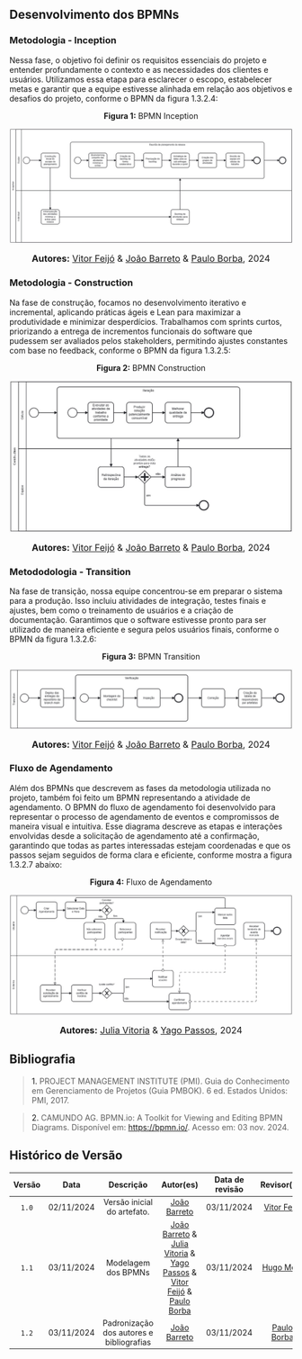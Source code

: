 ## Desenvolvimento dos BPMNs

### Metodologia - Inception

Nessa fase, o objetivo foi definir os requisitos essenciais do projeto e entender profundamente o contexto e as necessidades dos clientes e usuários. Utilizamos essa etapa para esclarecer o escopo, estabelecer metas e garantir que a equipe estivesse alinhada em relação aos objetivos e desafios do projeto, conforme o BPMN da figura 1.3.2.4:

<center>

<p align="center" > <strong> Figura 1:</Strong> BPMN Inception</font> <gitbr></p>

<img src="../Assets/Modelagem_BPMN/BPMN_Inception.jpeg">

<font size="3"><p style="text-align: center"><b>Autores:</b> [Vitor Feijó](https://github.com/vitorfleonardo) & [João Barreto](https://github.com/JoaoBarreto03) & [Paulo Borba](https://github.com/paulohborba), 2024</p></font>

</center>

### Metodologia - Construction

Na fase de construção, focamos no desenvolvimento iterativo e incremental, aplicando práticas ágeis e Lean para maximizar a produtividade e minimizar desperdícios. Trabalhamos com sprints curtos, priorizando a entrega de incrementos funcionais do software que pudessem ser avaliados pelos stakeholders, permitindo ajustes constantes com base no feedback, conforme o BPMN da figura 1.3.2.5:

<center>

<p align="center" > <strong> Figura 2:</Strong> BPMN Construction</font> <gitbr></p>

<img src="../Assets/Modelagem_BPMN/BPMN_Construction.jpeg">

<font size="3"><p style="text-align: center"><b>Autores:</b> [Vitor Feijó](https://github.com/vitorfleonardo) & [João Barreto](https://github.com/JoaoBarreto03) & [Paulo Borba](https://github.com/paulohborba), 2024</p></font>

</center>

### Metododologia - Transition

Na fase de transição, nossa equipe concentrou-se em preparar o sistema para a produção. Isso incluiu atividades de integração, testes finais e ajustes, bem como o treinamento de usuários e a criação de documentação. Garantimos que o software estivesse pronto para ser utilizado de maneira eficiente e segura pelos usuários finais, conforme o BPMN da figura 1.3.2.6:

<center>

<p align="center" > <strong> Figura 3:</Strong> BPMN Transition</font> <gitbr></p>

<img src="../Assets/Modelagem_BPMN/BPMN_Transition.jpeg">

<font size="3"><p style="text-align: center"><b>Autores:</b> [Vitor Feijó](https://github.com/vitorfleonardo) & [João Barreto](https://github.com/JoaoBarreto03) & [Paulo Borba](https://github.com/paulohborba), 2024</p></font>

</center>

### Fluxo de Agendamento

Além dos BPMNs que descrevem as fases da metodologia utilizada no projeto, também foi feito um BPMN representando a atividade de agendamento. O BPMN do fluxo de agendamento foi desenvolvido para representar o processo de agendamento de eventos e compromissos de maneira visual e intuitiva. Esse diagrama descreve as etapas e interações envolvidas desde a solicitação de agendamento até a confirmação, garantindo que todas as partes interessadas estejam coordenadas e que os passos sejam seguidos de forma clara e eficiente, conforme mostra a figura 1.3.2.7 abaixo:

<center>

<p align="center" > <strong> Figura 4:</Strong> Fluxo de Agendamento</font> <gitbr></p>

<img src="../Assets/Modelagem_BPMN/Fluxo_agendamento.png">

<font size="3"><p style="text-align: center"><b>Autores:</b> [Julia Vitoria](https://github.com/juhvitoria4) & [Yago Passos](https://github.com/yagompassos), 2024</p></font>

</center>

## Bibliografia
><a>1.</a> PROJECT MANAGEMENT INSTITUTE (PMI). Guia do Conhecimento em Gerenciamento de Projetos (Guia PMBOK). 6 ed. Estados Unidos: PMI, 2017.

><a>2.</a> CAMUNDO AG. BPMN.io: A Toolkit for Viewing and Editing BPMN Diagrams. Disponível em: https://bpmn.io/. Acesso em: 03 nov. 2024.

## Histórico de Versão
| Versão | Data | Descrição | Autor(es) | Data de revisão | Revisor(es) |
| :-: | :-: | :-: | :-: | :-: | :-: |
| `1.0` | 02/11/2024  | Versão inicial do artefato. | [João Barreto](https://github.com/JoaoBarreto03) |03/11/2024  | [Vitor Feijó](https://github.com/vitorfleonardo) |
| `1.1` | 03/11/2024  | Modelagem dos BPMNs | [João Barreto](https://github.com/JoaoBarreto03) & [Julia Vitoria](https://github.com/juhvitoria4) & [Yago Passos](https://github.com/yagompassos) & [Vitor Feijó](https://github.com/vitorfleonardo) & [Paulo Borba](https://github.com/paulohborba) |03/11/2024  | [Hugo Melo](https://github.com/melohugo) |
| `1.2` | 03/11/2024  | Padronização dos autores e bibliografias | [João Barreto](https://github.com/JoaoBarreto03) | 03/11/2024  | [Paulo Borba](https://github.com/paulohborba) |
